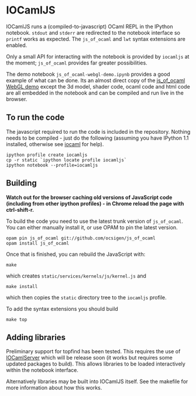 # IOCamlJS 

IOCamlJS runs a (compiled-to-javascript) OCaml REPL in the IPython notebook.
`stdout` and `stderr` are redirected to the notebook interface so 
`printf` works as expected.  The `js_of_ocaml` and `lwt` syntax 
extensions are enabled.

Only a small API for interacting with the notebook is provided by `iocamljs` at 
the moment; `js_of_ocaml` provides far greater possibilities.

The demo notebook `js_of_ocaml-webgl-demo.ipynb` provides a good example of what 
can be done.  Its an almost direct copy of the 
[js_of_ocaml WebGL demo](http://ocsigen.org/js_of_ocaml/files/webgl/index.html) except
the 3d model, shader code, ocaml code and html code are all embedded in the notebook
and can be compiled and run live in the browser.

## To run the code

The javascript required to run the code is included in the repository.  Nothing needs
to be compiled - just do the following (assuming you have IPython 1.1 installed, otherwise
see [iocaml](https://github.com/andrewray/iocaml) for help).

```
ipython profile create iocamljs
cp -r static `ipython locate profile iocamljs`
ipython notebook --profile=iocamljs
```

## Building

__Watch out for the browser caching old versions of JavaScript code
(including from other ipython profiles) - in Chrome reload the page with
ctrl-shift-r.__

To build the code you need to use the latest trunk version of `js_of_ocaml`.  You can
either manually install it, or use OPAM to pin the latest version.

```
opam pin js_of_ocaml git://github.com/ocsigen/js_of_ocaml
opam install js_of_ocaml
```

Once that is finished, you can rebuild the JavaScript with:

```
make
```

which creates `static/services/kernels/js/kernel.js` and

```
make install
```

which then copies the `static` directory tree to the `iocamljs` profile.

To add the syntax extensions you should build

```
make top
```

## Adding libraries

Preliminary support for topfind has been tested.  This requires the use
of [IOCamlServer](https://github.com/andrewray/iocamlserver) which will
be release soon (it works but requires some updated packages to build).
This allows libraries to be loaded interactively within the notebook
interface.

Alternatively libraries may be built into IOCamlJS itself.  See the
makefile for more information about how this works.

